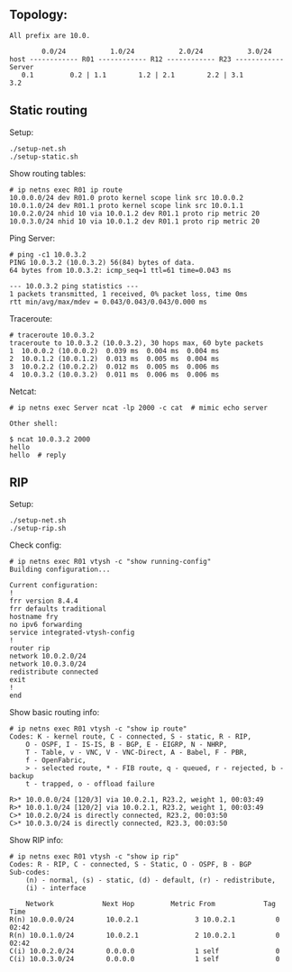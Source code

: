 

## Topology:

    All prefix are 10.0.

            0.0/24           1.0/24           2.0/24           3.0/24
    host ------------ R01 ------------ R12 ------------ R23 ------------ Server
       0.1         0.2 | 1.1        1.2 | 2.1        2.2 | 3.1          3.2



## Static routing

Setup:

    ./setup-net.sh
    ./setup-static.sh

Show routing tables:

    # ip netns exec R01 ip route
    10.0.0.0/24 dev R01.0 proto kernel scope link src 10.0.0.2
    10.0.1.0/24 dev R01.1 proto kernel scope link src 10.0.1.1
    10.0.2.0/24 nhid 10 via 10.0.1.2 dev R01.1 proto rip metric 20
    10.0.3.0/24 nhid 10 via 10.0.1.2 dev R01.1 proto rip metric 20

Ping Server:

    # ping -c1 10.0.3.2
    PING 10.0.3.2 (10.0.3.2) 56(84) bytes of data.
    64 bytes from 10.0.3.2: icmp_seq=1 ttl=61 time=0.043 ms

    --- 10.0.3.2 ping statistics ---
    1 packets transmitted, 1 received, 0% packet loss, time 0ms
    rtt min/avg/max/mdev = 0.043/0.043/0.043/0.000 ms

Traceroute:

    # traceroute 10.0.3.2
    traceroute to 10.0.3.2 (10.0.3.2), 30 hops max, 60 byte packets
    1  10.0.0.2 (10.0.0.2)  0.039 ms  0.004 ms  0.004 ms
    2  10.0.1.2 (10.0.1.2)  0.013 ms  0.005 ms  0.004 ms
    3  10.0.2.2 (10.0.2.2)  0.012 ms  0.005 ms  0.006 ms
    4  10.0.3.2 (10.0.3.2)  0.011 ms  0.006 ms  0.006 ms

Netcat:

    # ip netns exec Server ncat -lp 2000 -c cat  # mimic echo server

    Other shell:

    $ ncat 10.0.3.2 2000
    hello
    hello  # reply


## RIP

Setup:

    ./setup-net.sh
    ./setup-rip.sh

Check config:

    # ip netns exec R01 vtysh -c "show running-config"
    Building configuration...

    Current configuration:
    !
    frr version 8.4.4
    frr defaults traditional
    hostname fry
    no ipv6 forwarding
    service integrated-vtysh-config
    !
    router rip
    network 10.0.2.0/24
    network 10.0.3.0/24
    redistribute connected
    exit
    !
    end

Show basic routing info:

    # ip netns exec R01 vtysh -c "show ip route"
    Codes: K - kernel route, C - connected, S - static, R - RIP,
        O - OSPF, I - IS-IS, B - BGP, E - EIGRP, N - NHRP,
        T - Table, v - VNC, V - VNC-Direct, A - Babel, F - PBR,
        f - OpenFabric,
        > - selected route, * - FIB route, q - queued, r - rejected, b - backup
        t - trapped, o - offload failure

    R>* 10.0.0.0/24 [120/3] via 10.0.2.1, R23.2, weight 1, 00:03:49
    R>* 10.0.1.0/24 [120/2] via 10.0.2.1, R23.2, weight 1, 00:03:49
    C>* 10.0.2.0/24 is directly connected, R23.2, 00:03:50
    C>* 10.0.3.0/24 is directly connected, R23.3, 00:03:50

Show RIP info:

    # ip netns exec R01 vtysh -c "show ip rip"
    Codes: R - RIP, C - connected, S - Static, O - OSPF, B - BGP
    Sub-codes:
        (n) - normal, (s) - static, (d) - default, (r) - redistribute,
        (i) - interface

        Network            Next Hop         Metric From            Tag Time
    R(n) 10.0.0.0/24        10.0.2.1              3 10.0.2.1          0 02:42
    R(n) 10.0.1.0/24        10.0.2.1              2 10.0.2.1          0 02:42
    C(i) 10.0.2.0/24        0.0.0.0               1 self              0
    C(i) 10.0.3.0/24        0.0.0.0               1 self              0
